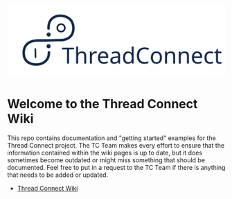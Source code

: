 ![Thread Connect Logo](https://github.com/thread-connect/tc-wiki/blob/master/img/tc-logo.svg)


# Welcome to the Thread Connect Wiki

This repo contains documentation and "getting started" examples for the Thread Connect project. The TC Team makes every effort to ensure that the information contained within the wiki pages is up to date, but it does sometimes become outdated or might miss something that should be documented. Feel free to put in a request to the TC Team if there is anything that needs to be added or updated.


- [Thread Connect Wiki](https://github.com/thread-connect/tc-wiki/wiki)

